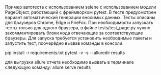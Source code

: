 Пример автотеста с использованием selene с использованием модели PageObject, работающий с фреймворком pytest.
В тесте предусмотрен вариант автоматический генерации вносимых данных.
Тесты описаны для браузеров Chrome, Edge и FireFox. При необходимости запускать тесты только для одного браузера, в файле tests/test_page.py нужно закомментировать блоки кода отвечающие за соответствующие браузеры. 
Для запуска требуется установить необходимые пакеты и запустить тест, поочерёдно вызвав команды в консоли. 

pip install -r requirements.txt
pytest -v -s --alluredir results

для выгрузки allure отчета необходимо вызвать в терминале следующую команду:
allure serve results